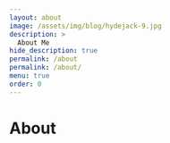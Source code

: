 ```yaml
---
layout: about
image: /assets/img/blog/hydejack-9.jpg
description: >
  About Me
hide_description: true
permalink: /about
permalink: /about/
menu: true
order: 0
---
```


# About

<!--author-->
